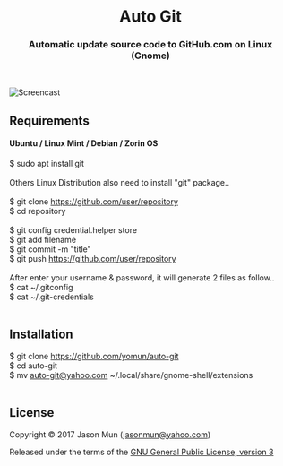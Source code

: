 <h1 align="center">Auto Git</h1>
<h3 align="center">Automatic update source code to GitHub.com on Linux (Gnome)</h3>
<br>

![Screencast](https://extensions.gnome.org/extension-data/screenshots/screenshot_1311.png)

## Requirements
#### Ubuntu / Linux Mint / Debian / Zorin OS<br>
$ sudo apt install git<br>
<br>
Others Linux Distribution also need to install "git" package..<br>
<br>
$ git clone https://github.com/user/repository<br>
$ cd repository<br>
<br>
$ git config credential.helper store<br>
$ git add filename<br>
$ git commit -m "title"<br>
$ git push https://github.com/user/repository<br>
<br>
After enter your username & password, it will generate 2 files as follow..<br>
$ cat ~/.gitconfig<br>
$ cat ~/.git-credentials<br>
<br>

## Installation<br>
$ git clone https://github.com/yomun/auto-git<br>
$ cd auto-git<br>
$ mv auto-git@yahoo.com ~/.local/share/gnome-shell/extensions<br>
<br>
## License

Copyright &copy; 2017 Jason Mun (<jasonmun@yahoo.com>)

Released under the terms of the [GNU General Public License, version 3](https://gnu.org/licenses/gpl.html)
